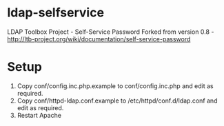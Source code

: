 ldap-selfservice
================

LDAP Toolbox Project - Self-Service Password 
Forked from version 0.8 - http://ltb-project.org/wiki/documentation/self-service-password


Setup
=====
1) Copy conf/config.inc.php.example to conf/config.inc.php and edit as required.
2) Copy conf/httpd-ldap.conf.example to /etc/httpd/conf.d/ldap.conf and edit as required.
3) Restart Apache

